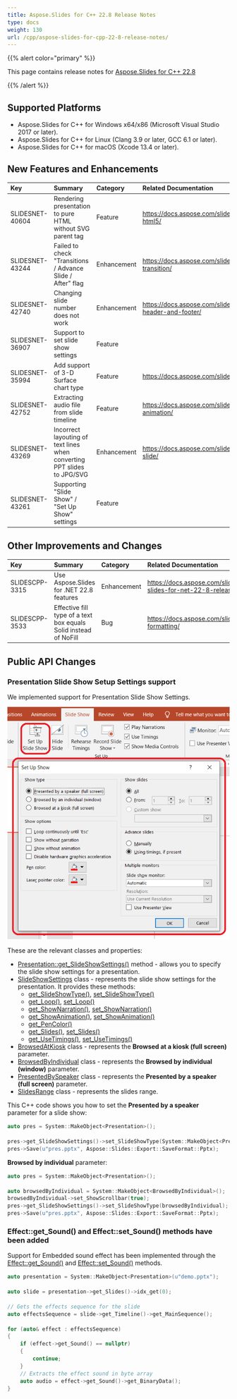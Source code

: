 ```yaml
---
title: Aspose.Slides for C++ 22.8 Release Notes
type: docs
weight: 130
url: /cpp/aspose-slides-for-cpp-22-8-release-notes/
---
```


{{% alert color="primary" %}} 

This page contains release notes for [Aspose.Slides for C++ 22.8](https://www.nuget.org/packages/Aspose.Slides.Cpp/)

{{% /alert %}} 

## Supported Platforms
- Aspose.Slides for C++ for Windows x64/x86 (Microsoft Visual Studio 2017 or later).
- Aspose.Slides for C++ for Linux (Clang 3.9 or later, GCC 6.1 or later).
- Aspose.Slides for C++ for macOS (Xcode 13.4 or later).

## New Features and Enhancements
|**Key**|**Summary**|**Category**|**Related Documentation**|
| :- | :- | :- | :- |
|SLIDESNET-40604|Rendering presentation to pure HTML without SVG parent tag|Feature|<https://docs.aspose.com/slides/net/export-to-html5/>|
|SLIDESNET-43244|Failed to check "Transitions / Advance Slide / After" flag|Enhancement|<https://docs.aspose.com/slides/net/slide-transition/>|
|SLIDESNET-42740|Changing slide number does not work|Enhancement|<https://docs.aspose.com/slides/net/presentation-header-and-footer/>|
|SLIDESNET-36907|Support to set slide show settings|Feature||
|SLIDESNET-35994|Add support of 3-D Surface chart type|Feature|<https://docs.aspose.com/slides/net/create-chart/>|
|SLIDESNET-42752|Extracting audio file from slide timeline|Feature|<https://docs.aspose.com/slides/net/shape-animation/>|
|SLIDESNET-43269|Incorrect layouting of text lines when converting PPT slides to JPG/SVG|Enhancement|<https://docs.aspose.com/slides/net/convert-slide/>|
|SLIDESNET-43261|Supporting "Slide Show" / "Set Up Show" settings|Feature||

## Other Improvements and Changes
|**Key**|**Summary**|**Category**|**Related Documentation**|
| :- | :- | :- | :- |
|SLIDESCPP-3315|Use Aspose.Slides for .NET 22.8 features|Enhancement|<https://docs.aspose.com/slides/net/aspose-slides-for-net-22-8-release-notes/>|
|SLIDESCPP-3533|Effective fill type of a text box equals Solid instead of NoFill|Bug|<https://docs.aspose.com/slides/cpp/shape-formatting/>|

## Public API Changes

### Presentation Slide Show Setup Settings support ###

We implemented support for Presentation Slide Show Settings.

![Slide Show Settings](slideShowSetup.png)

These are the relevant classes and properties:

* [Presentation::get_SlideShowSettings()](https://reference.aspose.com/slides/cpp/class/aspose.slides.presentation#a8bf038a4010333d34bb41bd82db77db8) method - allows you to specify the slide show settings for a presentation.
* [SlideShowSettings](https://reference.aspose.com/slides/cpp/class/aspose.slides.slide_show_settings/) class - represents the slide show settings for the presentation. It provides these methods:
  - [get_SlideShowType()](https://reference.aspose.com/slides/cpp/class/aspose.slides.slide_show_settings#a1c6dc3817480b8a6a0152daa749dc097), [set_SlideShowType()](https://reference.aspose.com/slides/cpp/class/aspose.slides.slide_show_settings#ab42602fb4d746fb82235bd195a5b1611)
  - [get_Loop()](https://reference.aspose.com/slides/cpp/class/aspose.slides.slide_show_settings#a70b26b17cd5282c4063fbbcdc9fd5059), [set_Loop()](https://reference.aspose.com/slides/cpp/class/aspose.slides.slide_show_settings#af75aa11230560797d376c4c9962c80dc)
  - [get_ShowNarration()](https://reference.aspose.com/slides/cpp/class/aspose.slides.slide_show_settings#a6810668b15792cbe1e31db94d8dfe8a9), [set_ShowNarration()](https://reference.aspose.com/slides/cpp/class/aspose.slides.slide_show_settings#a1f2597208246a2fc1e0f5918f8edd791)
  - [get_ShowAnimation()](https://reference.aspose.com/slides/cpp/class/aspose.slides.slide_show_settings#a9a788d741b885ca40d0b290c79e8d8c3), [set_ShowAnimation()](https://reference.aspose.com/slides/cpp/class/aspose.slides.slide_show_settings#a09c1a471b322ff27ec0f07614729a362)
  - [get_PenColor()](https://reference.aspose.com/slides/cpp/class/aspose.slides.slide_show_settings#a32e6c956e401ffc3498f85623a3f4f86)
  - [get_Slides()](https://reference.aspose.com/slides/cpp/class/aspose.slides.slide_show_settings#a5c1611f1a4e68e2b5edc9b95510a7023), [set_Slides()](https://reference.aspose.com/slides/cpp/class/aspose.slides.slide_show_settings#a6be954f5684e538dfc4f500a03a4a364)
  - [get_UseTimings()](https://reference.aspose.com/slides/cpp/class/aspose.slides.slide_show_settings#abc0f42c80fc2863ab2c49f0ae3129246), [set_UseTimings()](https://reference.aspose.com/slides/cpp/class/aspose.slides.slide_show_settings#ac7c28ef9607dea70db68d4770fea3dcf)
* [BrowsedAtKiosk](https://reference.aspose.com/slides/cpp/class/aspose.slides.browsed_at_kiosk/) class - represents the **Browsed at a kiosk (full screen)** parameter.
* [BrowsedByIndividual](https://reference.aspose.com/slides/cpp/class/aspose.slides.browsed_by_individual/) class - represents the **Browsed by individual (window)** parameter.
* [PresentedBySpeaker](https://reference.aspose.com/slides/cpp/class/aspose.slides.presented_by_speaker/) class - represents the **Presented by a speaker (full screen)** parameter.
* [SlidesRange](https://reference.aspose.com/slides/cpp/class/aspose.slides.slides_range/) class - represents the slides range.

This C++ code shows you how to set the **Presented by a speaker** parameter for a slide show:

``` cpp
auto pres = System::MakeObject<Presentation>();
    
pres->get_SlideShowSettings()->set_SlideShowType(System::MakeObject<PresentedBySpeaker>());
pres->Save(u"pres.pptx", Aspose::Slides::Export::SaveFormat::Pptx);
```

**Browsed by individual** parameter: 

``` cpp
auto pres = System::MakeObject<Presentation>();
    
auto browsedByIndividual = System::MakeObject<BrowsedByIndividual>();
browsedByIndividual->set_ShowScrollbar(true);
pres->get_SlideShowSettings()->set_SlideShowType(browsedByIndividual);
pres->Save(u"pres.pptx", Aspose::Slides::Export::SaveFormat::Pptx);
```

### Effect::get_Sound() and Effect::set_Sound() methods have been added ###

Support for Embedded sound effect has been implemented through the [Effect::get_Sound()](https://reference.aspose.com/slides/cpp/class/aspose.slides.animation.effect#a1b18b7be1e4c9766a09933ac8abcd7fa) and [Effect::set_Sound()](https://reference.aspose.com/slides/cpp/class/aspose.slides.animation.effect#ac1d1269d838db1c7e9ffeb6380e68720) methods.
 

``` cpp
auto presentation = System::MakeObject<Presentation>(u"demo.pptx");
    
auto slide = presentation->get_Slides()->idx_get(0);
    
// Gets the effects sequence for the slide
auto effectsSequence = slide->get_Timeline()->get_MainSequence();
    
for (auto& effect : effectsSequence)
{
    if (effect->get_Sound() == nullptr)
    {
        continue;
    }
    // Extracts the effect sound in byte array
    auto audio = effect->get_Sound()->get_BinaryData();
}
```
